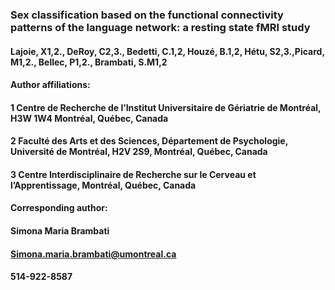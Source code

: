 ### Sex classification based on the functional connectivity patterns of the language network: a resting state fMRI study 

#### Lajoie, X1,2., DeRoy, C2,3., Bedetti, C.1,2, Houzé, B.1,2, Hétu, S2,3.,Picard, M1,2., Bellec, P1,2., Brambati, S.M1,2  

#### Author affiliations: 

#### 1 Centre de Recherche de l’Institut Universitaire de Gériatrie de Montréal, H3W 1W4 Montréal, Québec, Canada 

#### 2 Faculté des Arts et des Sciences, Département de Psychologie, Université de Montréal, H2V 2S9, Montréal, Québec, Canada 

#### 3 Centre Interdisciplinaire de Recherche sur le Cerveau et l’Apprentissage, Montréal, Québec, Canada 

#### Corresponding author: 
#### Simona Maria Brambati
#### Simona.maria.brambati@umontreal.ca
#### 514-922-8587


